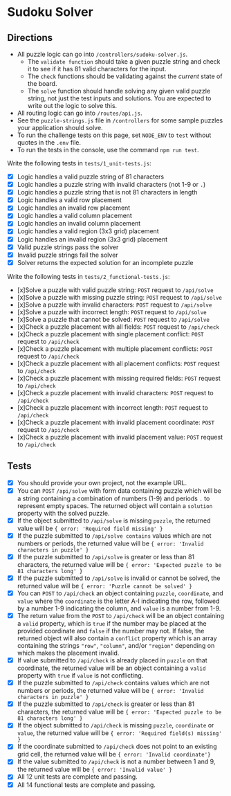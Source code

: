 # Sudoku Solver

## Directions

- All puzzle logic can go into `/controllers/sudoku-solver.js`.
  - The `validate function` should take a given puzzle string and check it to see if it has 81 valid characters for the input.
  - The `check` functions should be validating against the _current_ state of the board.
  - The `solve` function should handle solving any given valid puzzle string, not just the test inputs and solutions. You are expected to write out the logic to solve this.
- All routing logic can go into `/routes/api.js`.
- See the `puzzle-strings.js` file in `/controllers` for some sample puzzles your application should solve.
- To run the challenge tests on this page, set `NODE_ENV` to `test` without quotes in the `.env` file.
- To run the tests in the console, use the command `npm run test`.

Write the following tests in `tests/1_unit-tests.js`:

- [x] Logic handles a valid puzzle string of 81 characters
- [x] Logic handles a puzzle string with invalid characters (not 1-9 or `.`)
- [x] Logic handles a puzzle string that is not 81 characters in length
- [x] Logic handles a valid row placement
- [x] Logic handles an invalid row placement
- [x] Logic handles a valid column placement
- [x] Logic handles an invalid column placement
- [x] Logic handles a valid region (3x3 grid) placement
- [x] Logic handles an invalid region (3x3 grid) placement
- [x] Valid puzzle strings pass the solver
- [x] Invalid puzzle strings fail the solver
- [x] Solver returns the expected solution for an incomplete puzzle

Write the following tests in `tests/2_functional-tests.js`:

- [x]Solve a puzzle with valid puzzle string: `POST` request to `/api/solve`
- [x]Solve a puzzle with missing puzzle string: `POST` request to `/api/solve`
- [x]Solve a puzzle with invalid characters: `POST` request to `/api/solve`
- [x]Solve a puzzle with incorrect length: `POST` request to `/api/solve`
- [x]Solve a puzzle that cannot be solved: `POST` request to `/api/solve`
- [x]Check a puzzle placement with all fields: `POST` request to `/api/check`
- [x]Check a puzzle placement with single placement conflict: `POST` request to `/api/check`
- [x]Check a puzzle placement with multiple placement conflicts: `POST` request to `/api/check`
- [x]Check a puzzle placement with all placement conflicts: `POST` request to `/api/check`
- [x]Check a puzzle placement with missing required fields: `POST` request to `/api/check`
- [x]Check a puzzle placement with invalid characters: `POST` request to `/api/check`
- [x]Check a puzzle placement with incorrect length: `POST` request to `/api/check`
- [x]Check a puzzle placement with invalid placement coordinate: `POST` request to `/api/check`
- [x]Check a puzzle placement with invalid placement value: `POST` request to `/api/check`

## Tests

- [x] You should provide your own project, not the example URL.
- [x] You can `POST` `/api/solve` with form data containing puzzle which will be a string containing a combination of numbers (1-9) and periods `.` to represent empty spaces. The returned object will contain a `solution` property with the solved puzzle.
- [x] If the object submitted to `/api/solve` is missing `puzzle`, the returned value will be `{ error: 'Required field missing' }`
- [x] If the puzzle submitted to `/api/solve contains` values which are not numbers or periods, the returned value will be `{ error: 'Invalid characters in puzzle' }`
- [x] If the puzzle submitted to `/api/solve` is greater or less than 81 characters, the returned value will be `{ error: 'Expected puzzle to be 81 characters long' }`
- [x] If the puzzle submitted to `/api/solve` is invalid or cannot be solved, the returned value will be `{ error: 'Puzzle cannot be solved' }`
- [x] You can `POST` to `/api/check` an object containing `puzzle`, `coordinate`, and `value` where the `coordinate` is the letter A-I indicating the row, followed by a number 1-9 indicating the column, and `value` is a number from 1-9.
- [x] The return value from the `POST` to `/api/check` will be an object containing a `valid` property, which is `true` if the number may be placed at the provided coordinate and `false` if the number may not. If false, the returned object will also contain a `conflict` property which is an array containing the strings `"row"`, `"column"`, and/or `"region"` depending on which makes the placement invalid.
- [x] If value submitted to `/api/check` is already placed in `puzzle` on that coordinate, the returned value will be an object containing a `valid` property with `true` if `value` is not conflicting.
- [x] If the puzzle submitted to `/api/check` contains values which are not numbers or periods, the returned value will be `{ error: 'Invalid characters in puzzle' }`
- [x] If the puzzle submitted to `/api/check` is greater or less than 81 characters, the returned value will be `{ error: 'Expected puzzle to be 81 characters long' }`
- [x] If the object submitted to `/api/check` is missing `puzzle`, `coordinate` or `value`, the returned value will be `{ error: 'Required field(s) missing' }`
- [x] If the coordinate submitted to `/api/check` does not point to an existing grid cell, the returned value will be `{ error: 'Invalid coordinate'}`
- [x] If the value submitted to `/api/check` is not a number between 1 and 9, the returned value will be `{ error: 'Invalid value' }`
- [x] All 12 unit tests are complete and passing.
- [x] All 14 functional tests are complete and passing.
